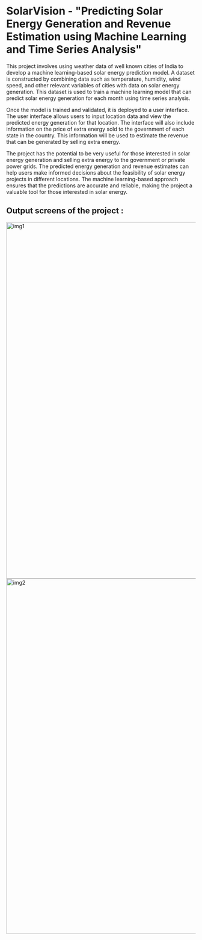 # SolarVision - "Predicting Solar Energy Generation and Revenue Estimation using Machine Learning and Time Series Analysis"


This project involves using weather data of well known cities of India to develop a machine 
learning-based solar energy prediction model. A dataset is constructed by combining 
data such as temperature, humidity, wind speed, and other relevant variables of cities with 
data on solar energy generation. This dataset is used to train a machine learning 
model that can predict solar energy generation for each month using time series analysis.


Once the model is trained and validated, it is deployed to a user interface. The user 
interface allows users to input location data and view the predicted energy generation 
for that location. The interface will also include information on the price of extra energy sold 
to the government of each state in the country. This information will be used to estimate 
the revenue that can be generated by selling extra energy. 

The project has the potential to 
be very useful for those interested in solar energy generation and selling extra energy to the 
government or private power grids. The predicted energy generation and revenue estimates 
can help users make informed decisions about the feasibility of solar energy projects in 
different locations. The machine learning-based approach ensures that the predictions are 
accurate and reliable, making the project a valuable tool for those interested in solar 
energy.

## Output screens of the project :

<img width="947" alt="img1" src="https://github.com/sriharsh05/SolarVision/assets/114745442/6820ca2d-8936-412a-8c15-2f8b357b4278">


<img width="944" alt="img2" src="https://github.com/sriharsh05/SolarVision/assets/114745442/bf72ccb0-8a18-477e-a7d9-41d4f7a88f1c">
